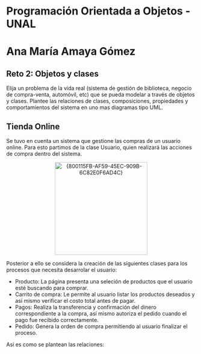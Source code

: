 # Programación Orientada a Objetos - UNAL

# Ana María Amaya Gómez

## Reto 2: Objetos y clases
Elija un problema de la vida real (sistema de gestión de biblioteca, negocio de compra-venta, automóvil, etc) que se pueda modelar a través de objetos y clases. Plantee las relaciones de clases, composiciones, propiedades y comportamientos del sistema en uno mas diagramas tipo UML.

## Tienda Online
Se tuvo en cuenta un sistema que gestione las compras de un usuario online.
Para esto partimos de la clase Usuario, quien realizará las acciones de compra dentro del sistema.

<div align="center">
<img width="246" alt="{800115FB-AF59-45EC-909B-6C82E0F6AD4C}" src="https://github.com/user-attachments/assets/766f8904-0b2b-4caf-8d02-9719a38b8c28">
</div>

Posterior a ello se considera la creación de las siguientes clases para los procesos que necesita desarrolar el usuario:
- Producto: La página presenta una seleción de productos que el usuario esté buscando para comprar.
- Carrito de compra: Le permite al usuario listar los productos deseados y así mismo verificar el costo total antes de pagar.
- Pagos: Realiza la transferencia y confirmación del dinero correspondiente a la compra, así mismo autoriza el pedido cuando el pago fue recibido correctamente.
- Pedido: Genera la orden de compra permitiendo al usuario finalizar el proceso.

Así es como se plantean las relaciones:


